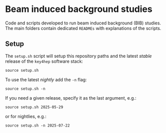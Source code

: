 # Beam induced background studies

Code and scripts developed to run beam induced background (BIB) studies.
The main folders contain dedicated `READMEs` with explanations of the scripts.


## Setup

The `setup.sh` script will setup this repository paths and 
the latest *stable* release of the `key4hep` software stack:
```
source setup.sh
```
To use the latest *nightly* add the `-n` flag:
```
source setup.sh -n
```
If you need a given release, specify it as the last argument, e.g.:
```
source setup.sh 2025-05-29
```
or for nightlies, e.g.:
```
source setup.sh -n 2025-07-22
```

